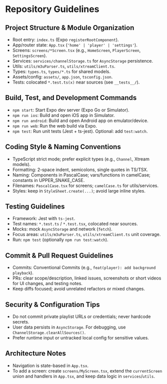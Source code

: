 # Repository Guidelines

## Project Structure & Module Organization
- Root entry: `index.ts` (Expo `registerRootComponent`).
- App/router state: `App.tsx` (`'home' | 'player' | 'settings'`).
- Screens: `screens/*Screen.tsx` (e.g., `HomeScreen`, `PlayerScreen`, `SettingsScreen`).
- Services: `services/channelStorage.ts` for `AsyncStorage` persistence.
- Utils: `utils/m3uParser.ts`, `utils/xtreamClient.ts`.
- Types: `types.ts`, `types/*.ts` for shared models.
- Assets/config: `assets/`, `app.json`, `tsconfig.json`.
- Tests: colocated `*.test.ts(x)` near sources (see `__tests__/`).

## Build, Test, and Development Commands
- `npm start`: Start Expo dev server (Expo Go or Simulator).
- `npm run ios`: Build and open iOS app in Simulator.
- `npm run android`: Build and open Android app on emulator/device.
- `npm run web`: Run the web build via Expo.
- `npm test`: Run unit tests (Jest + ts-jest). Optional: add `test:watch`.

## Coding Style & Naming Conventions
- TypeScript strict mode; prefer explicit types (e.g., `Channel`, Xtream models).
- Formatting: 2-space indent, semicolons, single quotes in TS/TSX.
- Naming: Components in PascalCase; vars/functions in camelCase; constants in UPPER_SNAKE_CASE.
- Filenames: `PascalCase.tsx` for screens; `camelCase.ts` for utils/services.
- Styles: keep in `StyleSheet.create(...)`; avoid large inline styles.

## Testing Guidelines
- Framework: Jest with `ts-jest`.
- Test names: `*.test.ts` / `*.test.tsx`, colocated near sources.
- Mocks: mock `AsyncStorage` and network (`fetch`).
- Focus areas: `utils/m3uParser.ts`, `utils/xtreamClient.ts` unit coverage.
- Run: `npm test` (optionally `npm run test:watch`).

## Commit & Pull Request Guidelines
- Commits: Conventional Commits (e.g., `feat(player): add background playback`).
- PRs: clear scope/description, linked issues, screenshots or short videos for UI changes, and testing notes.
- Keep diffs focused; avoid unrelated refactors or mixed changes.

## Security & Configuration Tips
- Do not commit private playlist URLs or credentials; never hardcode secrets.
- User data persists in `AsyncStorage`. For debugging, use `ChannelStorage.clearAllSources()`.
- Prefer runtime input or untracked local config for sensitive values.

## Architecture Notes
- Navigation is state-based in `App.tsx`.
- To add a screen: create `screens/MyScreen.tsx`, extend the `currentScreen` union and handlers in `App.tsx`, and keep data logic in `services`/`utils`.


